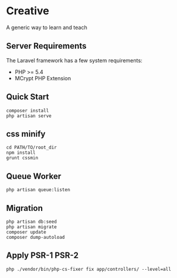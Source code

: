 Creative
========

A generic way to learn and teach

## Server Requirements

The Laravel framework has a few system requirements:

* PHP >= 5.4
* MCrypt PHP Extension

## Quick Start

    composer install
    php artisan serve

## css minify

    cd PATH/TO/root_dir
    npm install
    grunt cssmin

## Queue Worker

    php artisan queue:listen

## Migration

    php artisan db:seed
    php artisan migrate
    composer update
    composer dump-autoload

## Apply PSR-1 PSR-2

    php ./vendor/bin/php-cs-fixer fix app/controllers/ --level=all
